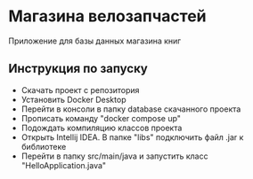 #  Магазина велозапчастей
Приложение для базы данных магазина книг

## Инструкция по запуску

- Скачать проект с репозитория
- Установить Docker Desktop
- Перейти в консоли в папку database скачанного проекта
- Прописать команду "docker compose up"
- Подождать компиляцию классов проекта
- Открыть Intellij IDEA. В папке "libs" подключить файл .jar к библиотеке
- Перейти в папку src/main/java и запустить класс "HelloApplication.java"